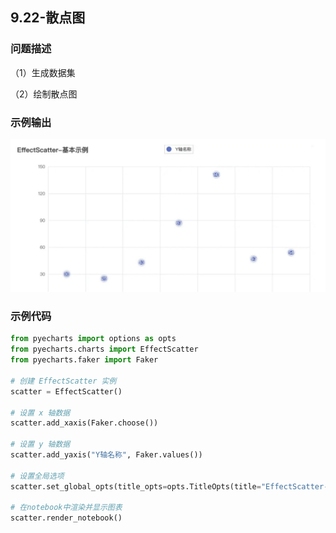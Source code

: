 ## 9.22-散点图

### 问题描述

（1）生成数据集

（2）绘制散点图

### 示例输出

<img src="https://github.com/jm199504/Python-Exercises/blob/master/9-%E7%BB%98%E5%88%B6%E5%9B%BE%E8%A1%A8%EF%BC%88pyecharts%EF%BC%89/9.22-%E6%95%A3%E7%82%B9%E5%9B%BE/Figure_1.jpg?raw=true" style="zoom:80%;" />

### 示例代码

```python
from pyecharts import options as opts
from pyecharts.charts import EffectScatter
from pyecharts.faker import Faker

# 创建 EffectScatter 实例
scatter = EffectScatter()
    
# 设置 x 轴数据
scatter.add_xaxis(Faker.choose())

# 设置 y 轴数据
scatter.add_yaxis("Y轴名称", Faker.values())

# 设置全局选项
scatter.set_global_opts(title_opts=opts.TitleOpts(title="EffectScatter-基本示例"))

# 在notebook中渲染并显示图表
scatter.render_notebook()
```